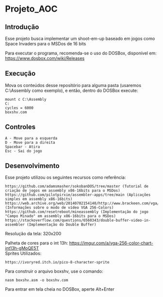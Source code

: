# Projeto_AOC

## Introdução
Esse projeto busca implementar um shoot-em-up baseado em jogos como Space Invaders para o MSDos de 16 bits <br /> 

Para executar o programa, recomenda-se o uso do DOSBox, disponível em: https://www.dosbox.com/wiki/Releases

## Execução 
Mova os conteúdos desse repositório para alguma pasta (usaremos C:\Assembly como exemplo), e então, dentro do DOSBox execute: <br /> 
```
mount c C:\Assembly 
C: 
cycles = 6000
boxshv.com 
```

## Controles
```
A - Move para a esquerda 
D - Move para a direita  
Spacebar - Atira    
Esc - Sai do jogo   
```

## Desenvolvimento
Esse projeto utilizou os seguintes recursos como referência: <br /> 
```
https://github.com/adamsmasher/sokobanDOS/tree/master (Tutorial de criação de jogos em assembly x86-16bits para o MSDos) 
https://github.com/pilotpirxie/assembler-apps/tree/main (Aplicações simples em assembly x86-16bits)
https://web.archive.org/web/20140702154140/http://www.brackeen.com/vga/index.html (Informações sobre o modo de vídeo VGA 256-Colors)
https://github.com/resetreboot/mineassembly (Implementação do jogo "Campo Minado" em assembly x86-16bits para o MSDos)
https://stackoverflow.com/questions/6560343/double-buffer-video-in-assembler (Implementação do Double Buffer)
```

Resolução da tela: 320x200 <br /> 

Palheta de cores para o int 13h: https://imgur.com/a/vga-256-color-chart-int13h-gMoQE5T <br /> 
Sprites Utilizados: <br />
```
https://ivoryred.itch.io/pico-8-character-sprite 
```


Para construir o arquivo boxshv, use o comando: <br /> 
```
nasm boxshv.asm -o boxshv.com
```

Para entrar em tela cheia no DOSBox, aperte Alt+Enter
